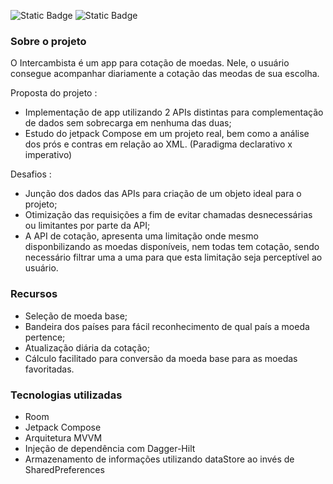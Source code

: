 ![Static Badge](https://img.shields.io/badge/status-em_andamento-purple?style=flat&color=%2302006b) ![Static Badge](https://img.shields.io/badge/UI-Compose-purple?style=flat&color=%235a0073)

### Sobre o projeto

O Intercambista é um app para cotação de moedas. Nele, o usuário consegue acompanhar diariamente a cotação das meodas de sua escolha. 

Proposta do projeto : 
- Implementação de app utilizando 2 APIs distintas para complementação de dados sem sobrecarga em nenhuma das duas;
- Estudo do jetpack Compose em um projeto real, bem como a análise dos prós e contras em relação ao XML. (Paradigma declarativo x imperativo)


Desafios : 
- Junção dos dados das APIs para criação de um objeto ideal para o projeto;
- Otimização das requisições a fim de evitar chamadas desnecessárias ou limitantes por parte da API;
- A API de cotação, apresenta uma limitação onde mesmo disponbilizando as moedas disponíveis, nem todas tem cotação, sendo necessário filtrar uma a uma para que esta limitação seja perceptível ao usuário.


### Recursos

- Seleção de moeda base;
- Bandeira dos países para fácil reconhecimento de qual país a moeda pertence;
- Atualização diária da cotação;
- Cálculo facilitado para conversão da moeda base para as moedas favoritadas.


### Tecnologias utilizadas

- Room
- Jetpack Compose
- Arquitetura MVVM
- Injeção de dependência com Dagger-Hilt
- Armazenamento de informações utilizando dataStore ao invés de SharedPreferences
